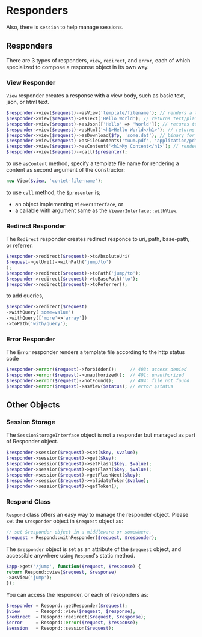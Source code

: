 Responders
==========

Also, there is `session` to help manage sessions.


Responders
----------

There are 3 types of responders, `view`, `redirect`, and `error`, each of which specialized
to compose a response object in its own way.


### View Responder

`View` responder creates a response with a view body, such as basic text, json, or html text.


```php
$responder->view($request)->asView('template/filename'); // renders a template file.
$responder->view($request)->asText('Hello World'); // returns text/plain.
$responder->view($request)->asJson(['Hello' => 'World']); // returns text/json.
$responder->view($request)->asHtml('<h1>Hello World</h1>'); // returns as text/html.
$responder->view($request)->asDownload($fp, 'some.dat'); // binary for download.
$responder->view($request)->asFileContents('tuum.pdf', 'application/pdf'); // reads the file and sends as mime type.
$responder->view($request)->asContent('<h1>My Content</h1>'); // renders the text inside a contents template file.
$responder->view($request)->call($presenter);
```

to use `asContent` method, specify a template file name for rendering a content as second argument of the constructor:

```php
new View($view, 'contet-file-name');
```

to use `call` method, the `$presenter` is;

*   an object implementing `ViewerInterface`, or
*   a callable with argument same as the `ViewerInterface::withView`.


### Redirect Responder

The `Redirect` responder creates redirect responce to uri, path, base-path, or referrer.

```php
$responder->redirect($request)->toAbsoluteUri(
$request->getUri()->withPath('jump/to')
);
$responder->redirect($request)->toPath('jump/to');
$responder->redirect($request)->toBasePath('to');
$responder->redirect($request)->toReferrer();
```

to add queries,

```php
$responder->redirect($request)
->withQuery('some=value')
->withQuery(['more'=>'array'])
->toPath('with/query');
```

### Error Responder

The `Error` responder renders a template file according to the http status code

```php
$responder->error($request)->forbidden();     // 403: access denied
$responder->error($request)->unauthorized();  // 401: unauthorized
$responder->error($request)->notFound();      // 404: file not found
$responder->error($request)->asView($status); // error $status
```

Other Objects
-------------

### Session Storage

The `SessionStorageInterface` object is not a responder but managed as part of Responder object.

```php
$responder->session($request)->set($key, $value);
$responder->session($request)->get($key);
$responder->session($request)->setFlash($key, $value);
$responder->session($request)->getFlash($key, $value);
$responder->session($request)->getFlashNext($key);
$responder->session($request)->validateToken($value);
$responder->session($request)->getToken();
```


### Respond Class

`Respond` class offers an easy way to manage the responder object. Please set the `$responder` object in `$request` object as:

```php
// set $responder object in a middleware or somewhere.
$request = Respond::withResponder($request, $responder);
```

The `$responder` object is set as an attribute of the `$request` object, and accessible anywhere using `Respond`'s static method.

```php
$app->get('/jump', function($request, $response) {
return Respond::view($request, $response)
->asView('jump');
});
```


You can access the responder, or each of resopnders as:

```php
$responder = Resopnd::getResponder($request);
$view      = Resopnd::view($request, $response);
$redirect  = Resopnd::redirect($request, $response);
$error     = Resopnd::error($request, $response);
$session   = Resopnd::session($request);
```

